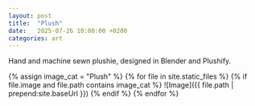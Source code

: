 ```yaml
---
layout: post
title:  "Plush"
date:   2025-07-26 10:00:00 +0200
categories: art
---
```

Hand and machine sewn plushie, designed in Blender and Plushify.

{% assign image_cat = "Plush" %}
{% for file in site.static_files %}
  {% if file.image and file.path contains image_cat %}
![Image]({{ file.path | prepend:site.baseUrl }})
  {% endif %}
{% endfor %}
